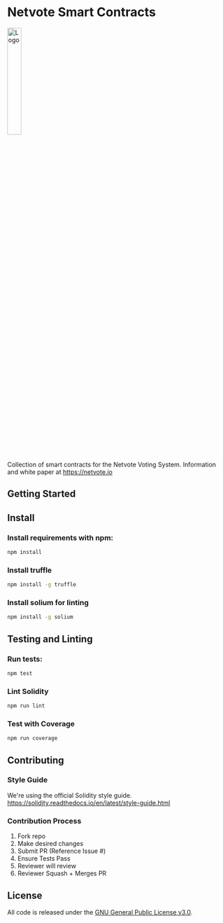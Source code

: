 Netvote Smart Contracts
======================

<img src="https://s3.amazonaws.com/netvote-docs/nv.png" alt="Logo"  height="25%" width="25%"/>

Collection of smart contracts for the Netvote Voting System.  Information and white paper at https://netvote.io

## Getting Started

Install
-------
### Install requirements with npm:

```bash
npm install
```

### Install truffle
```bash
npm install -g truffle
```

### Install solium for linting
```bash
npm install -g solium
```

Testing and Linting
-------------------
### Run tests:

```bash
npm test
```

### Lint Solidity

```bash
npm run lint
```

### Test with Coverage

```bash
npm run coverage
```

Contributing
-------------------

### Style Guide
We're using the official Solidity style guide.
https://solidity.readthedocs.io/en/latest/style-guide.html

### Contribution Process
1. Fork repo
2. Make desired changes
3. Submit PR (Reference Issue #)
4. Ensure Tests Pass
5. Reviewer will review
6. Reviewer Squash + Merges PR

License
-------
All code is released under the <a href='https://www.gnu.org/licenses/gpl-3.0.en.html'>GNU General Public License v3.0</a>.
